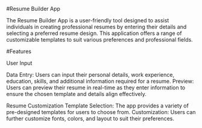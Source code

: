 #Resume Builder App

The Resume Builder App is a user-friendly tool designed to assist individuals in creating professional resumes by entering their details and selecting a preferred resume design. 
This application offers a range of customizable templates to suit various preferences and professional fields.

#Features

User Input

Data Entry: Users can input their personal details, work experience, education, skills, and additional information required for a resume.
Preview: Users can preview their resume in real-time as they enter information to ensure the chosen template and details align effectively.

Resume Customization
Template Selection: The app provides a variety of pre-designed templates for users to choose from.
Customization: Users can further customize fonts, colors, and layout to suit their preferences.
